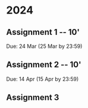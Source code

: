 # 2024

## Assignment 1 -- 10'
Due: 24 Mar (25 Mar by 23:59)	



## Assignment 2 -- 10'
Due: 14 Apr (15 Apr by 23:59)	



## Assignment 3
